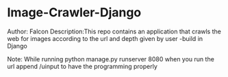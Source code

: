 # Image-Crawler-Django

Author: Falcon
Description:This repo contains an application that crawls the web for images according to the url and depth given by user -build in Django  

Note: While running python manage.py runserver 8080 when you run the url append /uinput to have the programming properly 
